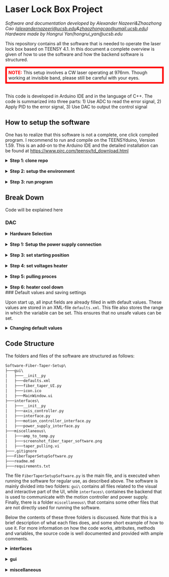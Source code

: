 # Laser Lock Box Project
_Software and documentation developed by Alexander Nazeeri&Zhaozhong Cao (alexandernazeeri@ucsb.edu&zhaozhongcao@umail.ucsb.edu)_  
_Hardware made by Hongrui Yan(hongrui_yan@ucsb.edu_  


This repository contains all the software that is needed to operate the laser lock box based on TEENSY 4.1. In this document a complete overview is given of how to use the software and how the backend software is structured.

<div style="border: 5px solid red; padding: 5px;">
    <span style="color: red;"><b>NOTE:</b></span> This setup involves a CW laser operating at 976nm. Though working at invisible band, please still be careful with your eyes.
</div>
<br>

This code is developed in Arduino IDE and in the language of C++. The code is summarized into three parts: 1) Use ADC to read the error signal, 2) Apply PID to the error signal, 3) Use DAC to output the control signal


## How to setup the software
One has to realize that this software is not a complete, one click compiled program. I recommend to run and compile on the TEENSYduino, Version 1.59. This is an add-on to the Arduino IDE and the detailed installation can be found at https://www.pjrc.com/teensy/td_download.html



<details>  
  <summary><b>Step 1: clone repo</b></summary>

In order to run the code on a new computer, first clone the GitHub repository. If you do not have git installed, please download it here: https://git-scm.com/downloads 
</details>

<br>

<details>  
  <summary><b>Step 2: setup the environment</b></summary>
    under construction


</details>
<br>
<details>  
  <summary><b>Step 3: run program</b></summary>

Under Construction

</details>

<div style="page-break-after: always;"></div>

## Break Down 

Code will be explained here

### DAC 


<details>
  <summary><b>Hardware Selection</b></summary>

To achieve a good cavity locking, we require a precise output of the control signal.  We are using the evaluation EVAL-AD5791SDZ as the external DAC module. The central chip is AD5791, a powerful chip performing 1 ppm, 20-Bit, ±1 LSB INL, Voltage Output DAC.
<br>
The communication between the EVAL-AD5791SDZ and TEENSY 4.1 is through SPI Mode_1. 

</details>

<br>

<details>
  <summary><b>Step 1: Setup the power supply connection</b></summary>

  <div style="border: 5px solid red; padding: 5px;">
    <span style="color: red;"><b>WARNING:</b></span> Please, do not, do not, do not use your computer USB to power this board! Please use an external voltage supply to drive it. 
</div>
<br>
The evaluation board offers three ways for power supply: 1)ADP 5070 with LDOS 2) ADP 5070 3) Bench Supply. In order to select the way of power supply, there are multiple physical switches on the board that must be inserted or removed. Since I am using ADP 5070 with LDOs, I will put my connection here: 
<br>
![Schematic Power Connection](Miscellaneous/Sch_power.png)
</details>

<br>

<details>
<summary><b>Step 3: set starting position</b></summary>

In this dialog you set the starting position of stages for the pulling process. The 'start Δx' is the distance between the two clamping points. The 'go to start vel' defines how fast the horizontal stages are moved to the starting position. The 'heater up vel' defines how fast the vertical stage moves up. The starting position of axis 3 is always at 25 mm, which is the maximum in the range of the stage. 

After the 'Go to start' button is clicked, all three stages move to their respective positions. After this, the fiber can be placed in the clamps. If necessary the clamps with the rails can be taken out the place the fiber. 

 <div style="border: 5px solid red; padding: 5px;">
    <span style="color: red;"><b>WARNING:</b></span> Before moving the stages to their starting positions, make sure to untighten the fiber clamp that is not held by the spring from the rails, such that both stages can move freely. Make sure that the vertical stage is also free to move and will not collide with any other parts of the setup. 
</div>

</details>

<br>

<details>
  <summary><b>Step 4: set voltages heater</b></summary>

The AC voltage over the ceramic heater element has to incremented very slowly to not damage the heater and maintain temperature reproducability over long use time. One sets a starting voltage, a final voltage and a voltage slope. Every second, the voltage is incremented by the voltage slope until the final voltage is reached. One can also set the frequency of the AC supply signal for the heater. When the 'Turn on heater' button is clicked the output of the power supply will be turned on and the heater will slowly heat up. 

<div style="border: 5px solid red; padding: 5px;">
    <span style="color: red;"><b>WARNING:</b></span> Once the heater is warmed up, do not touch the heater itself or any of the metal close to heater as it can reach dangerously high temperatures.
</div>

<br>

</details>

<br>
<details>
  <summary><b>Step 5: pulling proces</b></summary>

The most important step in the process is the actual pulling of the fiber. In order to do this, three step have to be taken. First, the heater has to be lowered over the fiber.
<div style="border: 5px solid red; padding: 5px;">
    <span style="color: red;"><b>WARNING:</b></span> Before lowering the heater, first make sure that the heater is aligned properly with the fiber by moving it with the two manual translation stages, in order to prevent the heater from damaging the fiber, or even worse, collide with any other part of the setup. 
</div>

<br>

The heater is lowered to the position set by 'heater pos' with a velocity set by 'heater lowering vel'. This velocity can be important if you want the fiber to heat up slowly. By making use of the temperature gradient in the insertion slit of the heating element one can slowly increase the temperature around the fiber. The heater is lowered by pressing the 'Lower heater' button. 

<div style="border: 5px solid red; padding: 5px;">
    <span style="color: red;"><b>WARNING:</b></span> The 'heater' pos had to be carefully set to prevent the heater from damaging the fiber. Make sure to first calibrate this value before moving the stage. 
</div>

<br>

Next, the settings for the actual pulling of the fiber are set. With 'final Δx' one sets the final distance between the two clamps. One can also opt to instead set 'pull distance' _d<sub>pull</sub>_, which is the distance one single stage is moving during the pulling process. The total increase in length of the fiber _Δx<sub>tot</sub>_ is therefore

<p style="text-align: center;"><i>Δx<sub>tot</sub> = Δx<sub>final</sub> - Δx<sub>start</sub> = 2d<sub>pull</sub></i> .</p>


The 'pulling vel' sets the velocity with which the fiber is pulled per stage. The total velocity at which the fiber increases in length is thus twice the velocity per stage. Clicking the button 'Pull Fiber' initiates the pulling of the fiber. 

 <div style="border: 5px solid red; padding: 5px;">
    <span style="color: red;"><b>WARNING:</b></span> Before moving the stages to pull the fiber, make sure to untighten the fiber clamp that is not held by the spring from the rails, such that both stages can move freely.
</div>

<br>

Finally one defines the speed at which the heater moves back up with 'heater back vel'. The heater always moves back to its highest position at 25 mm. Similarly to the lowering of the heater, this velocity has to be carefully set to slowly cool down and prevent breakage of the fiber due to thermal shock. 

As these three steps do not require any human intervention, the software has the option to perform all three steps consequtively with a set waiting time between each step. These can be set in the input fields between the button for the individual steps. The button 'Run all' starts the three processes. 

After the pulling is completed, one can tighten the clamps to the rails and take out the fiber clamp holder. One can now use the spring mechanism to tension the fiber: untighten the clamp that is held by the spring from the rails, and pull back the actuator to get the fiber under the tension of the spring. Monitoring the transmission of the fiber during tensioning can be useful. 
</details>

<br>

<details>
  <summary><b>Step 6: heater cool down</b></summary>

The final step is the cooling down of the heater. It is recommended to first move the heater away from the fiber with the manual stages. This way the fiber is not exposed to any remaining heat, and can be taken off from the stages for further steps. For the cool down, only the 'cool down slope' has to be set: the voltage over the heater is decremented every second by the value of the slope untill a voltage of 0 V is reached, after which the output of the power supply is turned off. 

</details>
<div style="page-break-after: always;"></div>
### Default values and saving settings

Upon start up, all input fields are already filled in with default values. These values are stored in an XML-file `defaults.xml`. This file also stores the range in which the variable can be set. This ensures that no unsafe values can be set. 

<details>
  <summary><b>Changing default values</b></summary>

It can be useful to store values for the input fields so that certain settings can be retrieved to reproduce a tapered fiber. In order to do this, one can adapt the `defaults.xml` file and set specific default values. If needed, the ranges of the input fields can also be changed. 
<div style="border: 5px solid red; padding: 5px;">
    <span style="color: red;"><b>WARNING:</b></span> Be careful with changing the range on the input fields or setting default values; it may lead to unsafe values that cause damage to the setup.
</div>
<br>
One does not have to modify the code the use a different defaults file. One can simply use the `-defaults` argument when calling the script:

```powershell
python FiberTaperSetupSoftware.py -defaults \path\to\custom_defaults.xml
```

When this argument is not given, it will use `.\GUI\defaults.xml`. 

</details>

<div style="page-break-after: always;"></div>

## Code Structure

The folders and files of the software are structured as follows:

```
Software-Fiber-Taper-Setup\
├───gui\
│   ├───__init__py
│   ├───defaults.xml
│   ├───fiber_taper_UI.py
│   ├───icon.ico
│   ├───MainWindow.ui
├───interfaces\
│   ├───__init__py
│   ├───axis_controller.py
│   ├───interface.py
│   ├───motion_controller_interface.py
│   ├───power_supply_interface.py
├───miscellaneous\
│   ├───amp_to_temp.py
│   ├───screenshot_fiber_taper_software.png
│   ├───taper_pulling.vi
├───.gitignore
├───FiberTaperSetupSoftware.py
├───readme.md
├───requirements.txt
```

The file `FiberTaperSetupSoftware.py` is the main file, and is executed when running the software for regular use, as described above. The software is mainly divided into two folders: `gui\` contains all files related to the visual and interactive part of the UI, while `interfaces\` containes the backend that is used to communicate with the motion controller and power supply. Finally, there is a folder `miscellaneous\` that contains some other files that are not directly used for running the software. 

Below the contents of these three folders is discussed. Note that this is a brief description of what each files does, and some short example of how to use it. For more information on how the code works, attributes, methods and variables, the source code is well documented and provided with ample comments. 

<details>
<summary><b>interfaces</b></summary>

- `interface.py` contains the `Interface` class, which is a general class for communicating with any instrument. In has attributes that store import variables for communication, such as baudrate and termination characters. It also contains the instrument identifier, based on which it is able to connect to the proper device. The method `get_instrument()` is done by attempting to make a connection with all available connected devices, querying the device's ID and matching it with the initialized ID. If there is a match, the algorithm stops and returns a PyVisa `SerialInstrument` object. 

- `motion_controller_interface.py` contains the `MotionControllerInterface` class, which is a subclass of the `Interface` class. This class uses a PyVisa `SerialInstrument` object to communicate with the motion controller with ASCII-commands. The `get_instrument()` is called directly upon initialization. It contains methods that are not axis-specific, such as homing all axes, turn all axes on or off, performing simultaneous motion, monitoring motion and retrieving errors from the motion controller. This class contains three `AxisController` objects from the file `axis_controller.py`. This class contains methods that only apply to one axis, such as setting its position, velocity, homing or stopping the axis. Each axis has a variable `axis_nr` that correspondes with the labels on the motion controller. It also contains an `update()` method, which retrieves all useful quantities from the motion controller and stores them. One can then retrieves these attributes. 

  For instance, one can set the velocity of one specific axis and monitor the motion as follows: 
  ```python
  from motion_controller_interface import MotionControllerInterface
  import time

  # initialize instrument
  instrument = MotionControllerInterface()

  # it is best practice to start every programm with homing all axes
  instrument.home_all_axes()

  # turn on and set position and velocity
  instrument.ax2.turn_on()
  instrument.ax2.set_vel(0.2) # in mm/s
  instrument.ax2.set_pos(10) # in mm

  # monitor the motion by updating (retrieves all useful information from the mc)
  # and printing its position every second
  while instrument.ax2.is_moving:
    #get useful quantities
    print(instrument.ax2.get_pos())
    print(instrument.ax2.get_pos())

    #which is the same as
    instrument.update()
    print(instrument.ax2.pos)
    print(instrument.ax2.vel)

    time.sleep(1)

  # always turn off the axis when the motion is done. 
  instrument.ax1.turn_off()
  ```

- `power_supply_interface.py` contains the `PowerSupplyInterface` class, which is again a subclass of the `Interface` class. It contains methods to set the voltage of the power supply and read out the voltage, current or power. It also contains a method to retrieve the errors from the device. Similar to the `MotionControllerInterface`, the class has an `update()` method that retrieves all useful quantities from the power supply and stores them in attributes. It is important to note that the interface is only developed to set and read AC-voltage, while the ASR-2100 can in also deliver DC-voltages. 
<div style="page-break-after: always;"></div>
  Here a short example of how you can set the voltage and the read out its current and power:

  ```python
  from power_supply_interface import PowerSupplyInterface
  import time

  # initialize instrument
  instrument = PowerSupplyInterface()

  # set voltage
  instrument.set_voltage(10) # in V

  # read out useful quantities
  print(instrument.get_current_rms()) # in Arms
  print(instrument.get_power()) # in W

  # which outputs the same as 
  instrument.update()
  print(instrument.current_rms)
  print(instrument.power)
  ```

Please inspect the source code to see what other methods and attributes are available. 

</details>
<br>

<details>
  <summary><b>gui</b></summary>

- `fiber_taper_UI.py` contains the `FiberTaperUI` class. This is a subclass of the `QMainWindow` class from the PyQt6 package. This class is the main window of the UI; it will launch the main window with the `Qmainwindow.show()` method. It will also load an icon saved as `icon.ico`, which is a schematic picture of a tapered fiber. The `FiberTaperUI` class contains methods that initialize the application such as loading the whole visual layout, setting default values and ranges for the input fields, performing monitoring of both devices and using the interfaces to execute processes when buttons in the UI are clicked. Most methods of this class are never accessed in code, only through interaction in the UI, and I will therefore not go into too much detail on this. Below a short example of how to launch the application in code:

  ```python
  from fiber_taper_UI import FiberTaperUI
  from PyQt6.QtWidgets import QApplication

  app = QApplication(sys.argv)
  main_window = FiberTaperUI()
  main_window.show()
  app.exec()
  ```

- `MainWindow.ui` is a `.xml`-file that stores the whole visual layout of the setup. It is generated by the interactive UI design tool 'QtDesigner'. This program allows you to drag and drop widgets into the main window, define the layout, add text, etc. After saving the `.xml`-file is generated which is loaded into the `FiberTaperUI` class using the function `PyQt6.uic.LoadUi()`. Now all widgets in the UI are attributes of the `FiberTaperUI` class. 

- `defaults.xml` is a second `.xml`-file that stores the default values, ranges, units and descriptions of all input fields, as well as the descriptions for the buttons. This `defaults.xml` is separate from the `MainWindow.ui` with the idea that `defaults.xml` can be easily changed, without having to go into QtDesigner. Especially the default values can be used to store certain settings to reproduce a tapered fiber, for instance a tapered fiber with a desired thickness. The descriptions are used to generated tooltips when hovering over input fiels or buttons. These can also be changed for different settings, to inform a user with specifics on this setting. How to use the program with a different defaults-file can be read in the section above. 
  
</details>
<br>

<details>
  <summary><b>miscellaneous</b></summary>

- `amp_to_temp.py` is a simple script that fits a fourth degree polynomial to the calibration curve of the ceramic heating element. The fitted parameters are not loaded from this file, but simple hard coded into the `get_temp()` method of the `FiberTaperUI` class, as this fitting procedure has only been done once. In order to fitting the pixel coordinates of the data points where determined by hand. 

- `taper_pulling.vi` is the labview code that is used for the fiber tapering setup at the University of California in Santa Barbara, on which the setup in Leiden is based. This file can be consulted to retrieve what values for the velocities and voltages they are using. 

- `screenshot_fiber_taper_software.png` is screenshot of the software that is included in the `readme.md`. 
</details>
